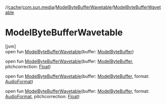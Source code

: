 //[cache](../../../index.md)/[com.sun.media](../index.md)/[ModelByteBufferWavetable](index.md)/[ModelByteBufferWavetable](-model-byte-buffer-wavetable.md)

# ModelByteBufferWavetable

[jvm]\
open fun [ModelByteBufferWavetable](-model-byte-buffer-wavetable.md)(buffer: [ModelByteBuffer](../-model-byte-buffer/index.md))

open fun [ModelByteBufferWavetable](-model-byte-buffer-wavetable.md)(buffer: [ModelByteBuffer](../-model-byte-buffer/index.md), pitchcorrection: [Float](https://kotlinlang.org/api/latest/jvm/stdlib/kotlin/-float/index.html))

open fun [ModelByteBufferWavetable](-model-byte-buffer-wavetable.md)(buffer: [ModelByteBuffer](../-model-byte-buffer/index.md), format: [AudioFormat](https://docs.oracle.com/javase/8/docs/api/javax/sound/sampled/AudioFormat.html))

open fun [ModelByteBufferWavetable](-model-byte-buffer-wavetable.md)(buffer: [ModelByteBuffer](../-model-byte-buffer/index.md), format: [AudioFormat](https://docs.oracle.com/javase/8/docs/api/javax/sound/sampled/AudioFormat.html), pitchcorrection: [Float](https://kotlinlang.org/api/latest/jvm/stdlib/kotlin/-float/index.html))
